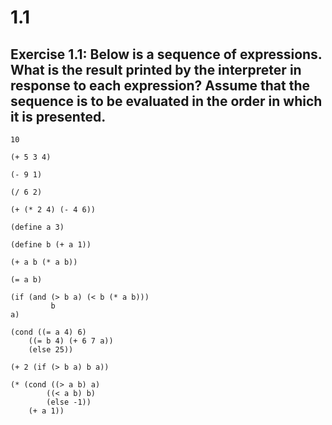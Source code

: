 # 1.1

## Exercise 1.1: Below is a sequence of expressions. What is the result printed by the interpreter in response to each expression? Assume that the sequence is to be evaluated in the order in which it is presented.

```eval-scheme
10
```

```text
(+ 5 3 4)
```

```text
(- 9 1)
```

```text
(/ 6 2)
```

```text
(+ (* 2 4) (- 4 6))
```

```text
(define a 3)
```

```text
(define b (+ a 1))
```

```text
(+ a b (* a b))
```

```text
(= a b)
```

```text
(if (and (> b a) (< b (* a b)))
         b
a)
```

```text
(cond ((= a 4) 6)
    ((= b 4) (+ 6 7 a))
    (else 25))
```

```text
(+ 2 (if (> b a) b a))
```

```text
(* (cond ((> a b) a)
        ((< a b) b)
        (else -1)) 
    (+ a 1))
```

